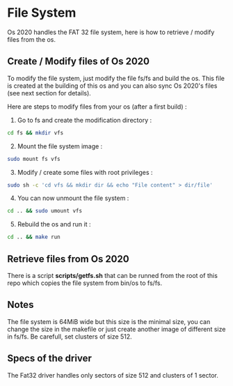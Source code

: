 # File System

Os 2020 handles the FAT 32 file system, here is how to retrieve / modify files from the os.

## Create / Modify files of Os 2020

To modify the file system, just modify the file fs/fs and build the os.
This file is created at the building of this os and you can also sync Os 2020's files (see next section for details).

Here are steps to modify files from your os (after a first build) :

1. Go to fs and create the modification directory :

```sh
cd fs && mkdir vfs
```

2. Mount the file system image :

```sh
sudo mount fs vfs
```

3. Modify / create some files with root privileges :

```sh
sudo sh -c 'cd vfs && mkdir dir && echo "File content" > dir/file'
```

4. You can now unmount the file system :

```sh
cd .. && sudo umount vfs
```

5. Rebuild the os and run it :

```sh
cd .. && make run
```

## Retrieve files from Os 2020

There is a script **scripts/getfs.sh** that can be runned from the root of this repo which copies the file system from bin/os to fs/fs.

## Notes

The file system is 64MiB wide but this size is the minimal size, you can change the size in the makefile or just create another image of different size in fs/fs.
Be carefull, set clusters of size 512.

## Specs of the driver

The Fat32 driver handles only sectors of size 512 and clusters of 1 sector.
